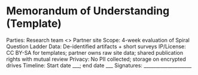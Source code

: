 # Memorandum of Understanding (Template)

Parties: Research team <> Partner site
Scope: 4-week evaluation of Spiral Question Ladder
Data: De-identified artifacts + short surveys
IP/License: CC BY-SA for templates; partner owns raw site data; shared publication rights with mutual review
Privacy: No PII collected; storage on encrypted drives
Timeline: Start date ___; end date ___
Signatures: ____________________
